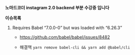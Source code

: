 **노마드코더 instagram 2.0 backend 부분 수강중 입니다**

**이슈목록**

1. Requires Babel “7.0.0-0” but was loaded with “6.26.3”

   - https://github.com/babel/babel/issues/8482

   - 해결책 `yarn remove babel-cli && yarn add @babel/cli`

